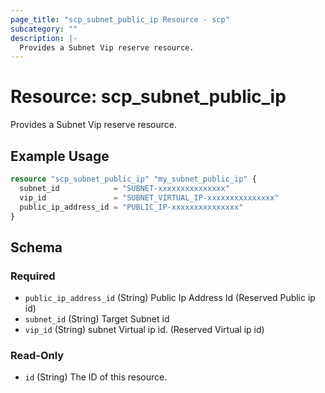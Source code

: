 ```yaml
---
page_title: "scp_subnet_public_ip Resource - scp"
subcategory: ""
description: |-
  Provides a Subnet Vip reserve resource.
---
```


# Resource: scp_subnet_public_ip

Provides a Subnet Vip reserve resource.


## Example Usage

```terraform
resource "scp_subnet_public_ip" "my_subnet_public_ip" {
  subnet_id            = "SUBNET-xxxxxxxxxxxxxxx"
  vip_id               = "SUBNET_VIRTUAL_IP-xxxxxxxxxxxxxxx"
  public_ip_address_id = "PUBLIC_IP-xxxxxxxxxxxxxxx"
}
```

<!-- schema generated by tfplugindocs -->
## Schema

### Required

- `public_ip_address_id` (String) Public Ip Address Id (Reserved Public ip id)
- `subnet_id` (String) Target Subnet id
- `vip_id` (String) subnet Virtual ip id. (Reserved Virtual ip id)

### Read-Only

- `id` (String) The ID of this resource.

